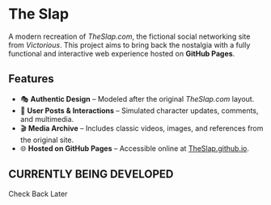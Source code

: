 # The Slap

A modern recreation of *TheSlap.com*, the fictional social networking site from *Victorious*. This project aims to bring back the nostalgia with a fully functional and interactive web experience hosted on **GitHub Pages**.

## Features
- 🎭 **Authentic Design** – Modeled after the original *TheSlap.com* layout.
- 📱 **User Posts & Interactions** – Simulated character updates, comments, and multimedia.
- 🎬 **Media Archive** – Includes classic videos, images, and references from the original site.
- 🌐 **Hosted on GitHub Pages** – Accessible online at [TheSlap.github.io](https://TheSlap.github.io).

## CURRENTLY BEING DEVELOPED

Check Back Later
